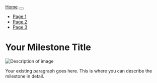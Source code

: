 <!DOCTYPE html>
<html lang="en">
<head>
    <meta charset="UTF-8">
    <meta name="viewport" content="width=device-width, initial-scale=1.0">
    <title>Your Page Title</title>
    <link href="https://stackpath.bootstrapcdn.com/bootstrap/4.5.2/css/bootstrap.min.css" rel="stylesheet">
    <script src="https://code.jquery.com/jquery-3.5.1.slim.min.js"></script>
    <script src="https://cdn.jsdelivr.net/npm/@popperjs/core@2.9.2/dist/umd/popper.min.js"></script>
    <script src="https://stackpath.bootstrapcdn.com/bootstrap/4.5.2/js/bootstrap.min.js"></script>
</head>
<body>
<nav class="navbar navbar-expand-lg navbar-light bg-light">
    <a class="navbar-brand" href="index.html">Home</a>
    <button class="navbar-toggler" type="button" data-toggle="collapse" data-target="#navbarNav" aria-controls="navbarNav" aria-expanded="false" aria-label="Toggle navigation">
        <span class="navbar-toggler-icon"></span>
    </button>
    <div class="collapse navbar-collapse" id="navbarNav">
        <ul class="navbar-nav">
            <li class="nav-item">
                <a class="nav-link" href="page1.html">Page 1</a>
            </li>
            <li class="nav-item">
                <a class="nav-link" href="page2.html">Page 2</a>
            </li>
            <li class="nav-item">
                <a class="nav-link" href="page3.html">Page 3</a>
            </li>
            <!-- Add more pages as needed -->
        </ul>
    </div>
</nav>
<div class="container mt-4">
    <h1>Your Milestone Title</h1>
    <div class="row">
        <div class="col-md-6">
            <img src="path/to/your/image.jpg" alt="Description of image" class="img-fluid">
        </div>
        <div class="col-md-6">
            <p>Your existing paragraph goes here. This is where you can describe the milestone in detail.</p>
        </div>
    </div>
</div>
</body>
</html>